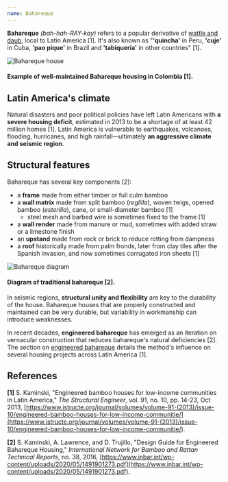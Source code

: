 ```yaml
---
name: Bahareque
---
```


**Bahareque** _(bah-hah-RAY-kay)_ refers to a popular derivative of [wattle and daub](#wattle-and-daub), local to Latin America [1]. It's also known as "**'quincha'** in Peru, **'cuje'** in Cuba, **'pao pique'** in Brazil and **'tabiquería'** in other countries" [1].

![Bahareque house](images/bahareque-house.png)

#### Example of well-maintained Bahareque housing in Colombia [1].

## Latin America's climate

Natural disasters and poor political policies have left Latin Americans with **a severe housing deficit**, estimated in 2013 to be a shortage of at least 42 million homes [1]. Latin America is vulnerable to earthquakes, volcanoes, flooding, hurricanes, and high rainfall—ultimately **an aggressive climate and seismic region**.

## Structural features

Bahareque has several key components [2]:

- a **frame** made from either timber or full culm bamboo
- a **wall matrix** made from split bamboo (_reglilla_), woven twigs, opened bamboo (_esterilla_), cane, or small-diameter bamboo [1]
  - steel mesh and barbed wire is sometimes fixed to the frame [1]
- a **wall render** made from manure or mud, sometimes with added straw or a limestone finish
- an **upstand** made from rock or brick to reduce rotting from dampness
- a **roof** historically made from palm fronds, later from clay tiles after the Spanish invasion, and now sometimes corrugated iron sheets [1]

![Bahareque diagram](images/bahareque-diagram.png)

#### Diagram of traditional bahareque [2].

In seismic regions, **structural unity and flexibility** are key to the durability of the house. Bahareque houses that are properly constructed and maintained can be very durable, but variability in workmanship can introduce weaknesses.

In recent decades, **engineered bahareque** has emerged as an iteration on vernacular construction that reduces bahareque's natural deficiencies [2]. The section on [engineered bahareque](#cement-bamboo-frame) details the method's influence on several housing projects across Latin America [1].

## References

**[1]** S. Kaminski, "Engineered bamboo houses for low-income communities in Latin America," _The Structural Engineer_, vol. 91, no. 10, pp. 14-23, Oct 2013, [https://www.istructe.org/journal/volumes/volume-91-(2013)/issue-10/engineered-bamboo-houses-for-low-income-communitie/](<https://www.istructe.org/journal/volumes/volume-91-(2013)/issue-10/engineered-bamboo-houses-for-low-income-communitie/>).

**[2]** S. Kaminski, A. Lawrence, and D. Trujillo, "Design Guide for Engineered Bahareque Housing," _International Network for Bamboo and Rattan Technical Reports_, no. 38, 2016, [https://www.inbar.int/wp-content/uploads/2020/05/1491901273.pdf](https://www.inbar.int/wp-content/uploads/2020/05/1491901273.pdf).
